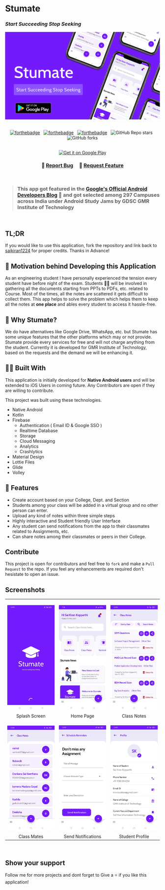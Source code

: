 <h1 >Stumate</h1> 
<h3><i>Start Succeeding Stop Seeking</i></h3>

<div align="center">
  <img alt="Stumate App" src=".\app\src\main\res\drawable\stumate_github.png" />
</div>

<br/>

<center>

[![forthebadge](https://forthebadge.com/images/badges/built-with-love.svg)](https://forthebadge.com) &nbsp;
[![forthebadge](https://forthebadge.com/images/badges/open-source.svg)](https://forthebadge.com) &nbsp;
[![forthebadge](https://forthebadge.com/images/badges/built-for-android.svg)](https://forthebadge.com) &nbsp;
![GitHub Repo stars](https://img.shields.io/github/stars/saikiran1224/Stumate?color=red&logo=github&style=for-the-badge) &nbsp;
![GitHub forks](https://img.shields.io/github/forks/saikiran1224/Stumate?color=red&logo=github&style=for-the-badge) 
<br/><br/>
<center><a href='https://play.google.com/store/apps/details?id=com.umang.stumate&pcampaignid=pcampaignidMKT-Other-global-all-co-prtnr-py-PartBadge-Mar2515-1'><img alt='Get it on Google Play' src='https://play.google.com/intl/en_us/badges/static/images/badges/en_badge_web_generic.png' width="35%"></a></center>

</center>

<h3 align="center">
    🔹
    <a href="https://github.com/saikiran1224/Stumate/issues">Report Bug</a> &nbsp; &nbsp;
    🔹
    <a href="https://github.com/saikiran1224/Stumate/issues">Request Feature</a>
</h3>

<br/>

>  <h3>This app got featured in the <a href="https://android-developers.googleblog.com/2021/04/google-developer-student-clubs-in-india.html">Google's Official Android Developers Blog</a>  🎉 and 
> got selected among 297 Campuses across India under Android Study Jams by GDSC GMR Institute of Technology</h3>

<br />

## TL;DR
If you would like to use this application, fork the repository and link back to [saikiran1224](https://github.com/saikiran1224) for proper credits. Thanks in Advance! 


## 🧠 Motivation behind Developing this Application

As an engineering student I have personally experienced the tension every student have before night of the exam. Students 👨‍💻 will be involved in gathering all the documents starting from PPTs to PDFs, etc. related to Course. Most of the times, all the notes are scattered it gets difficult to collect them. This app helps to solve the problem which helps them to keep all the notes at **one place** and ables every student to access it hassle-free.


## 🧐 Why Stumate?

We do have alternatives like Google Drive, WhatsApp, etc. but Stumate has some unique features that the other platforms which may or not provide. Stumate provide every services for free and will not charge anything from the student. Currently it is developed for GMR Institute of Technology, based on the requests and the demand we will be enhancing it. 


## 👷🏼 Built With 

This application is initially developed for **Native Android users** and will be extended to iOS Users in coming future. Any Contributors are open if they are willing to contribute. <br/>

This project was built using these technologies.

- Native Android
- Kotlin
- Firebase
   - Authentication ( Email ID & Google SSO )
   - Realtime Database
   - Storage
   - Cloud Messaging
   - Analytics
   - Crashlytics
- Material Design 
- Lottie Files
- Glide
- Volley


## 🤩 Features

- Create account based on your College, Dept. and Section
- Students among your class will be added in a virtual group and no other person can enter.
- Upload any kind of notes within three simple steps
- Highly interactive and Student friendly User Interface 
- Any student can send notifications from the app to their classmates related to Assignments, etc.
- Can share notes among their classmates or peers in their College.


## Contribute

This project is open for contributors and feel free to `fork` and make a `Pull Request` to the repo. If you feel any enhancements are required don't hesistate to open an issue.


## Screenshots 

<table>
 
 <tr>
   <td width="33.3%">&nbsp;<img src="./readme_assets/1.jpg" alt="Splash Screen"></td>
   <td width="33.33%">&nbsp;<img src="./readme_assets/2.jpg" alt="Splash Screen"></td>
   <td width="33.33%">&nbsp;<img src="./readme_assets/3.jpg" alt="Splash Screen"></td>
 </tr>
 <tr>
   <td align="center">Splash Screen</td>
   <td align="center">Home Page</td>
   <td align="center">Class Notes</td>
 </tr>
 
 <tr>
   <td width="33.3%">&nbsp;<img src="./readme_assets/4.jpg" alt="Splash Screen"></td>
   <td width="33.33%">&nbsp;<img src="./readme_assets/5.jpg" alt="Splash Screen"></td>
   <td width="33.33%">&nbsp;<img src="./readme_assets/6.jpg" alt="Splash Screen"></td>
 </tr>
 <tr>
   <td align="center">Class Mates</td>
   <td align="center">Send Notifications</td>
   <td align="center">Student Profile</td>
 </tr>
  
</table>

<br/>

## Show your support 

Follow me for more projects and dont forget to Give a ⭐ if you like this application!
